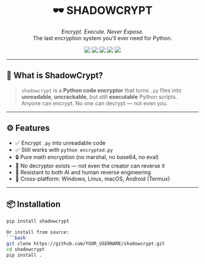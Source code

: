 <h1 align="center">
  🕶️ SHADOWCRYPT
</h1>

<p align="center">
  <i>Encrypt. Execute. Never Expose.</i><br/>
  The last encryption system you'll ever need for Python.
</p>

<p align="center">
  <img src="https://img.shields.io/badge/Decryption%20Possible-NO-red?style=flat-square"/>
  <img src="https://img.shields.io/badge/AI%20Safe-100%25-brightgreen?style=flat-square"/>
  <img src="https://img.shields.io/badge/Platform-All%20OS-green?style=flat-square"/>
  <img src="https://img.shields.io/github/stars/YOUR_USERNAME/shadowcrypt?style=social"/>
  <img src="https://visitor-badge.laobi.icu/badge?page_id=YOUR_USERNAME.shadowcrypt"/>
</p>

---

## 🧠 What is ShadowCrypt?

> `shadowcrypt` is a **Python code encryptor** that turns `.py` files into **unreadable**, **uncrackable**, but still **executable** Python scripts.  
> Anyone can encrypt. No one can decrypt — not even you.

---

## ⚙️ Features

- ✅ Encrypt `.py` into unreadable code
- ✅ Still works with `python encrypted.py`
- 🔒 Pure math encryption (no marshal, no base64, no eval)
- 🔐 No decryptor exists — not even the creator can reverse it
- 🧠 Resistant to both AI and human reverse engineering
- 📱 Cross-platform: Windows, Linux, macOS, Android (Termux)

---

## 📦 Installation

```bash
pip install shadowcrypt

Or install from source:
```bash
git clone https://github.com/YOUR_USERNAME/shadowcrypt.git
cd shadowcrypt
pip install .


